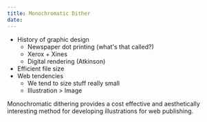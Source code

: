 ```yaml
---
title: Monochromatic Dither
date:
---
```


* History of graphic design
	* Newspaper dot printing (what's that called?)
	* Xerox + Xines
	* Digital rendering (Atkinson)
* Efficient file size
* Web tendencies
	* We tend to size stuff really small
	* Illustration > Image

Monochromatic dithering provides a cost effective and aesthetically interesting method for developing illustrations for web publishing.
